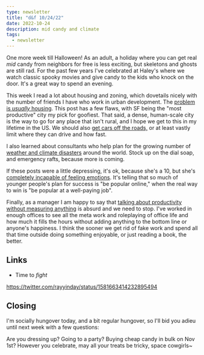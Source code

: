 ```yaml
---
type: newsletter
title: "d&f 10/24/22"
date: 2022-10-24
description: mid candy and climate
tags:
  - newsletter
---
```

One more week till Halloween! As an adult, a holiday where you can get real _mid_ candy from neighbors for free is less exciting, but skeletons and ghosts are still rad. For the past few years I've celebrated at Haley's where we watch classic spooky movies and give candy to the kids who knock on the door. It's a great way to spend an evening.

This week I read a lot about housing and zoning, which dovetails nicely with the number of friends I have who work in urban development. The [problem is _usually_ housing](https://www.worksinprogress.co/issue/the-housing-theory-of-everything/). This post has a few flaws, with SF being the "most productive" city my pick for goofiest. That said, a dense, human-scale city is the way to go for any place that isn't rural, and I hope we get to this in my lifetime in the US. We should also [get cars off the roads,](https://oaklandside.org/2022/10/20/traffic-violence-rapid-response-team-oakland/) or at least vastly limit where they can drive and how fast.

I also learned about consultants who help plan for the growing number of [weather and climate disasters](ttps://www.theverge.com/c/23309499/fema-disaster-consultants-climate-change-homeland) around the world. Stock up on the dial soap, and emergency rafts, because more is coming.

If these posts were a little depressing, it's ok, because she's a 10, but she's [completely incapable of feeling emotions](https://www.theatlantic.com/technology/archive/2022/10/twitter-gradient-accounts-relatable-tweets/671788/). It's telling that so much of younger people's plan for success is "be popular online," when the real way to win is "be popular at a well-paying job".

Finally, as a manager I am happy to say that [talking about productivity without measuring anything](https://ez.substack.com/p/the-death-of-productivity) is absurd and we need to stop. I've worked in enough offices to see all the meta work and roleplaying of office life and how much it fills the hours without adding anything to the bottom line or anyone's happiness. I think the sooner we get rid of fake work and spend all that time outside doing something enjoyable, or just reading a book, the better.

## Links

- Time to _fight_

https://twitter.com/rayyinday/status/1581663414232895494

## Closing

I'm socially hungover today, and a bit regular hungover, so I'll bid you adieu until next week with a few questions:

Are you dressing up? Going to a party? Buying cheap candy in bulk on Nov 1st? However you celebrate, may all your treats be tricky, space cowgirls~
